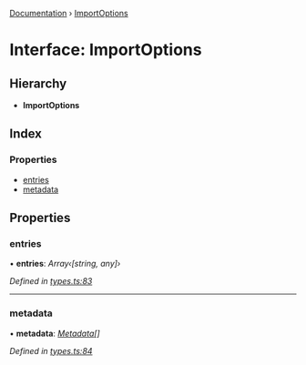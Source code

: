 [Documentation](../README.md) › [ImportOptions](importoptions.md)

# Interface: ImportOptions

## Hierarchy

* **ImportOptions**

## Index

### Properties

* [entries](importoptions.md#entries)
* [metadata](importoptions.md#metadata)

## Properties

###  entries

• **entries**: *Array‹[string, any]›*

*Defined in [types.ts:83](https://github.com/badbatch/cachemap/blob/34d12b9/packages/core/src/types.ts#L83)*

___

###  metadata

• **metadata**: *[Metadata](metadata.md)[]*

*Defined in [types.ts:84](https://github.com/badbatch/cachemap/blob/34d12b9/packages/core/src/types.ts#L84)*
